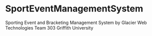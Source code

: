 # SportEventManagementSystem
Sporting Event and Bracketing Management System by Glacier Web Technologies Team 303 Griffith University
